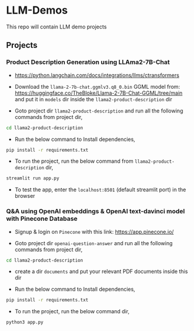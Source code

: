 # LLM-Demos
This repo will contain LLM demo projects

## Projects
### Product Description Generation using LLAma2-7B-Chat
- https://python.langchain.com/docs/integrations/llms/ctransformers
- Download the `llama-2-7b-chat.ggmlv3.q8_0.bin` GGML model from: https://huggingface.co/TheBloke/Llama-2-7B-Chat-GGML/tree/main and put it in `models` dir inside the `llama2-product-description` dir

- Goto project dir `llama2-product-description` and run all the following commands from project dir,
```bash 
cd llama2-product-description
```

- Run the below command to Install dependencies,
```bash 
pip install -r requirements.txt 
```

- To run the project, run the below command from `llama2-product-description` dir,
```bash 
streamlit run app.py
```

- To test the app, enter the `localhost:8501` (default streamlit port) in the browser


### Q&A using OpenAI embeddings & OpenAI text-davinci model with Pinecone Database
- Signup & login on `Pinecone` with this link: https://app.pinecone.io/

- Goto project dir `openai-question-answer` and run all the following commands from project dir,
```bash 
cd llama2-product-description
```

- create a dir `documents` and put your relevant PDF documents inside this dir

- Run the below command to Install dependencies,
```bash 
pip install -r requirements.txt 
```

- To run the project, run the below command dir,
```bash 
python3 app.py
```
